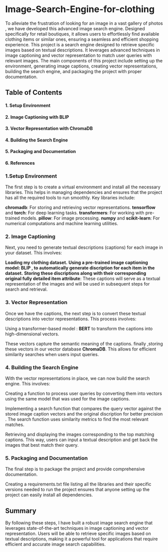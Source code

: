 # Image-Search-Engine-for-clothing
 To alleviate the frustration of looking for an image in a vast gallery of photos , we have developed this advanced image search engine. Designed specifically for retail boutiques, it allows users to effortlessly find available clothing items or similar ones, ensuring a seamless and efficient shopping experience.
This project is a search engine designed to retrieve specific images based on textual descriptions. It leverages advanced techniques in image captioning and vector representation to match user queries with relevant images. The main components of this project include setting up the environment, generating image captions, creating vector representations, building the search engine, and packaging the project with proper documentation.

## Table of Contents
#### 1. Setup Environment
#### 2. Image Captioning with BLIP
#### 3. Vector Representation with ChromaDB
#### 4. Building the Search Engine
#### 5. Packaging and Documentation
#### 6. References
### 1.Setup Environment
The first step is to create a virtual environment and install all the necessary libraries. This helps in managing dependencies and ensures that the project has all the required tools to run smoothly. Key libraries include:

**chromadb**: For storing and retrieving vector representations.
**tensorflow** and **torch**: For deep learning tasks.
**transformers**: For working with pre-trained models.
**pillow**: For image processing.
**numpy** and **scikit-learn**: For numerical computations and machine learning utilities.
### 2. Image Captioning
Next, you need to generate textual descriptions (captions) for each image in your dataset. This involves:

**Loading my clothing dataset.**
**Using a pre-trained image captioning model: BLIP , to automatically generate discription for each item in the dataset.**
**Storing these discriptions along with their corresponding original fully detailed item attribute**:  These captions will serve as a textual representation of the images and will be used in subsequent steps for search and retrieval.
### 3. Vector Representation
Once we have the captions, the next step is to convert these textual descriptions into vector representations. This process involves:

Using a transformer-based model : **BERT**  to transform the captions into high-dimensional vectors. 

These vectors capture the semantic meaning of the captions.
finally ,storing these vectors in our vector database  **ChromaDB**. This allows for efficient similarity searches when users input queries.


### 4. Building the Search Engine


With the vector representations in place, we can now build the search engine. This involves:

Creating a function to process user queries by converting them into vectors using the same model that was used for the image captions.


Implementing a search function that compares the query vector against the stored image caption vectors and the original discription for better precision . The search function uses similarity metrics to find the most relevant matches.


Retrieving and displaying the images corresponding to the top matching captions. This way, users can input a textual description and get back the images that best match their query.


### 5. Packaging and Documentation


The final step is to package the project and provide comprehensive documentation. 

Creating a requirements.txt file listing all the libraries and their specific versions needed to run the project ensures that anyone setting up the project can easily install all dependencies.





## Summary


By following these steps, I have built a robust image search engine that leverages state-of-the-art techniques in image captioning and vector representation. Users will be able to retrieve specific images based on textual descriptions, making it a powerful tool for applications that require efficient and accurate image search capabilities.
